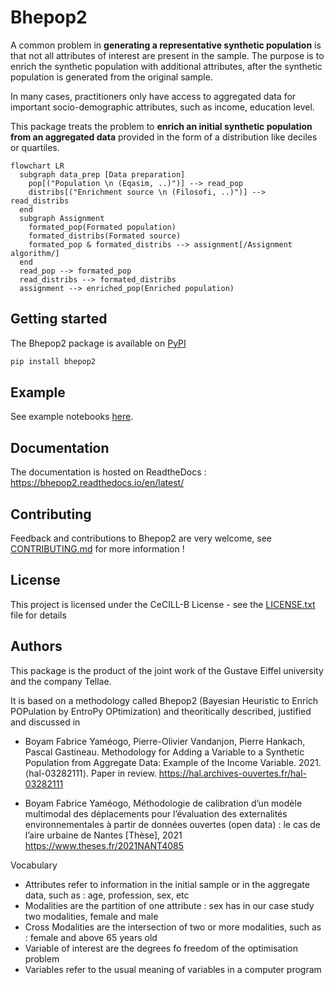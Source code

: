 # Bhepop2

A common problem in **generating a representative synthetic population** is that not all attributes of interest are present in the sample.  The purpose is to enrich the synthetic population with additional attributes, after the synthetic population is generated from the original sample.

In many cases, practitioners only have access to aggregated data for important socio-demographic attributes, such as income, education level. 

This package treats the problem to **enrich an initial synthetic population from an aggregated data** provided in the form of a distribution like deciles or quartiles.

```mermaid
flowchart LR
  subgraph data_prep [Data preparation]
    pop[("Population \n (Eqasim, ..)")] --> read_pop
    distribs[("Enrichment source \n (Filosofi, ..)")] --> read_distribs
  end
  subgraph Assignment
    formated_pop(Formated population)
    formated_distribs(Formated source)
    formated_pop & formated_distribs --> assignment[/Assignment algorithm/]
  end
  read_pop --> formated_pop
  read_distribs --> formated_distribs
  assignment --> enriched_pop(Enriched population)
```

## Getting started

The Bhepop2 package is available on [PyPI](https://pypi.org/project/bhepop2/)

```bash
pip install bhepop2
```

## Example

See example notebooks [here](examples).

## Documentation

The documentation is hosted on ReadtheDocs : <https://bhepop2.readthedocs.io/en/latest/>

## Contributing

Feedback and contributions to Bhepop2 are very welcome, see [CONTRIBUTING.md](CONTRIBUTING.md) for more information !

## License

This project is licensed under the CeCILL-B License - see the [LICENSE.txt](LICENSE.txt) file for details

## Authors

This package is the product of the joint work of the Gustave Eiffel university and the company Tellae.

It is based on a methodology called Bhepop2 (Bayesian Heuristic to Enrich POPulation by EntroPy OPtimization) and theoritically described, justified and discussed in 

* Boyam Fabrice Yaméogo, Pierre-Olivier Vandanjon, Pierre Hankach, Pascal Gastineau. Methodology for Adding a Variable to a Synthetic Population from Aggregate Data: Example of the Income Variable. 2021. ⟨hal-03282111⟩. Paper in review. 
 https://hal.archives-ouvertes.fr/hal-03282111

* Boyam Fabrice Yaméogo, Méthodologie de calibration d’un modèle multimodal des déplacements pour l’évaluation des externalités environnementales à partir de données ouvertes (open data) : le cas de l’aire urbaine de Nantes [Thèse], 2021
https://www.theses.fr/2021NANT4085

Vocabulary
* Attributes refer to  information in the initial sample or in the aggregate data, such as : age, profession, sex, etc
* Modalities are the partition of one attribute : sex has in our case study two modalities, female and male
* Cross Modalities are the intersection of two or more modalities, such as : female and above 65 years old
* Variable of interest are the degrees fo freedom of the optimisation problem
* Variables refer to the usual meaning of variables in a computer program
